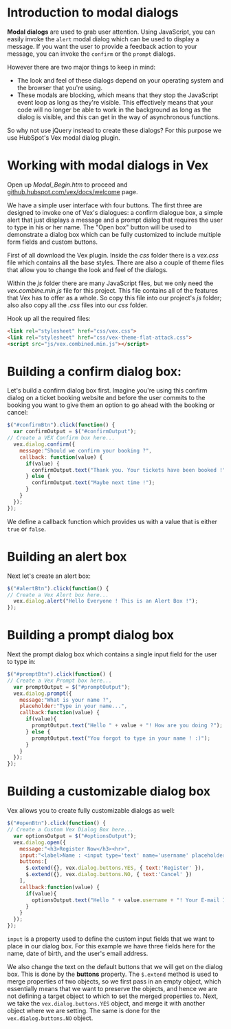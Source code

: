 # Introduction to modal dialogs

**Modal dialogs** are used to grab user attention. Using JavaScript, you can easily invoke the `alert` modal dialog which can be used to display a message. If you want the user to provide a feedback action to your message, you can invoke the `confirm` or the `prompt` dialogs.

However there are two major things to keep in mind:

* The look and feel of these dialogs depend on your operating system and the browser that you're using.
* These modals are blocking, which means that they stop the JavaScript event loop as long as they're visible. This effectively means that your code will no longer be able to work in the background as long as the dialog is visible, and this can get in the way of asynchronous functions.

So why not use jQuery instead to create these dialogs? For this purpose we use HubSpot's Vex modal dialog plugin.

# Working with modal dialogs in Vex

Open up *Modal_Begin.htm* to proceed and [github.hubspot.com/vex/docs/welcome](http://github.hubspot.com/vex/docs/welcome) page.

We have a simple user interface with four buttons. The first three are designed to invoke one of Vex's dialogues: a confirm dialogue box, a simple alert that just displays a message and a prompt dialog that requires the user to type in his or her name. The "Open box" button will be used to demonstrate a dialog box which can be fully customized to include multiple form fields and custom buttons.

First of all download the Vex plugin. Inside the *css* folder there is a *vex.css* file which contains all the base styles. There are also a couple of theme files that allow you to change the look and feel of the dialogs.

Within the *js* folder there are many JavaScript files, but we only need the *vex.combine.min.js* file for this project. This file contains all of the features that Vex has to offer as a whole. So copy this file into our project's *js* folder; also also copy all the *.css* files into our *css* folder.

Hook up all the required files:

```html
<link rel="stylesheet" href="css/vex.css">
<link rel="stylesheet" href="css/vex-theme-flat-attack.css">
<script src="js/vex.combined.min.js"></script>
```

# Building a confirm dialog box:

Let's build a confirm dialog box first. Imagine you're using this confirm dialog on a ticket booking website and before the user commits to the booking you want to give them an option to go ahead with the booking or cancel:

```js
$("#confirmBtn").click(function() {
  var confirmOutput = $("#confirmOutput");
// Create a VEX Confirm box here...
  vex.dialog.confirm({
    message:"Should we confirm your booking ?",
    callback: function(value) {
      if(value) {
        confirmOutput.text("Thank you. Your tickets have been booked !");
      } else {
        confirmOutput.text("Maybe next time !");
      }
    }
  });
});
```

We define a callback function which provides us with a value that is either `true` or `false`.

# Building an alert box

Next let's create an alert box:

```js
$("#alertBtn").click(function() {
// Create a Vex Alert box here...
  vex.dialog.alert("Hello Everyone ! This is an Alert Box !");
});
```

# Building a prompt dialog box

Next the prompt dialog box which contains a single input field for the user to type in:

```js
$("#promptBtn").click(function() {
// Create a Vex Prompt box here...
  var promptOutput = $("#promptOutput");
  vex.dialog.prompt({
    message:"What is your name ?",
    placeholder:"Type in your name...",
    callback:function(value) {
      if(value){
        promptOutput.text("Hello " + value + "! How are you doing ?");
      } else {
        promptOutput.text("You forgot to type in your name ! :)");
      }
    }
  });
});
```

# Building a customizable dialog box

Vex allows you to create fully customizable dialogs as well:

```js
$("#openBtn").click(function() {
// Create a Custom Vex Dialog Box here...
  var optionsOutput = $("#optionsOutput");
  vex.dialog.open({
    message:"<h3>Register Now</h3><hr>",
    input:"<label>Name : <input type='text' name='username' placeholder='Your Name' required></label>\n<label>Date of Birth : <input type='date' name='dob' placeholder='Date of Birth' required></label>\n<label>E-Mail : <input type='email' name='email' placeholder='E-Mail' required></label>",
    buttons:[
      $.extend({}, vex.dialog.buttons.YES, { text:'Register' }),
      $.extend({}, vex.dialog.buttons.NO, { text:'Cancel' })
    ],
    callback:function(value) {
      if(value){
        optionsOutput.text("Hello " + value.username + "! Your E-mail ID is " + value.email + " and your date of birth is " + value.dob);
      }
    }
  });
});
```

`input` is a property used to define the custom input fields that we want to place in our dialog box. For this example we have three fields here for the name, date of birth, and the user's email address. 

We also change the text on the default buttons that we will get on the dialog box. This is done by the **buttons** property. The `$.extend` method is used to merge properties of two objects, so we first pass in an empty object, which essentially means that we want to preserve the objects, and hence we are not defining a target object to which to set the merged properties to. Next, we take the `vex.dialog.buttons.YES` object, and merge it with another object where we are setting. The same is done for the `vex.dialog.buttons.NO` object.